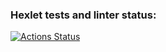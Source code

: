 ### Hexlet tests and linter status:
[![Actions Status](https://github.com/Boykevi4/frontend-project-44/actions/workflows/hexlet-check.yml/badge.svg)](https://github.com/Boykevi4/frontend-project-44/actions)
